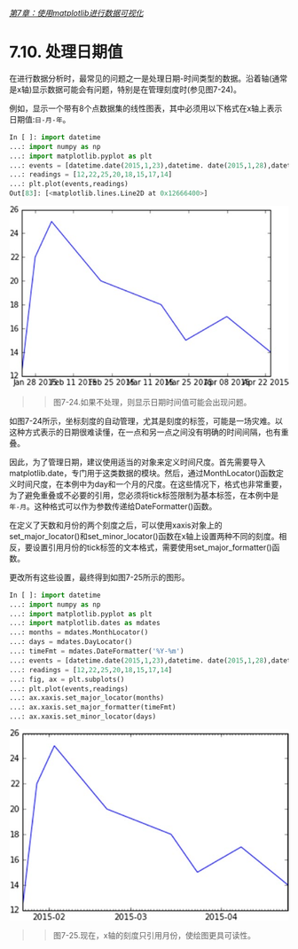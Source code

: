 
[*第7章：使用matplotlib进行数据可视化*](./README.md)


# 7.10. 处理日期值

在进行数据分析时，最常见的问题之一是处理日期-时间类型的数据。沿着轴(通常是x轴)显示数据可能会有问题，特别是在管理刻度时(参见图7-24)。

例如，显示一个带有8个点数据集的线性图表，其中必须用以下格式在x轴上表示日期值:`日-月-年`。

```python
In [ ]: import datetime
...: import numpy as np
...: import matplotlib.pyplot as plt
...: events = [datetime.date(2015,1,23),datetime. date(2015,1,28),datetime.date(2015,2,3),datetime. date(2015,2,21),datetime.date(2015,3,15),datetime. date(2015,3,24),datetime.date(2015,4,8),datetime.date(2015,4,24)]
...: readings = [12,22,25,20,18,15,17,14]
...: plt.plot(events,readings)
Out[83]: [<matplotlib.lines.Line2D at 0x12666400>]
```

![Figure 7-24](images/figure-7-24.png)
>> 图7-24.如果不处理，则显示日期时间值可能会出现问题。

如图7-24所示，坐标刻度的自动管理，尤其是刻度的标签，可能是一场灾难。以这种方式表示的日期很难读懂，在一点和另一点之间没有明确的时间间隔，也有重叠。

因此，为了管理日期，建议使用适当的对象来定义时间尺度。首先需要导入matplotlib.date，专门用于这类数据的模块。然后，通过MonthLocator()函数定义时间尺度，在本例中为day和一个月的尺度。在这些情况下，格式也非常重要，为了避免重叠或不必要的引用，您必须将tick标签限制为基本标签，在本例中是`年-月`。这种格式可以作为参数传递给DateFormatter()函数。

在定义了天数和月份的两个刻度之后，可以使用xaxis对象上的set_major_locator()和set_minor_locator()函数在x轴上设置两种不同的刻度。相反，要设置引用月份的tick标签的文本格式，需要使用set_major_formatter()函数。

更改所有这些设置，最终得到如图7-25所示的图形。

```python
In [ ]: import datetime
...: import numpy as np
...: import matplotlib.pyplot as plt
...: import matplotlib.dates as mdates
...: months = mdates.MonthLocator()
...: days = mdates.DayLocator()
...: timeFmt = mdates.DateFormatter('%Y-%m')
...: events = [datetime.date(2015,1,23),datetime. date(2015,1,28),datetime.date(2015,2,3),datetime. date(2015,2,21),datetime.date(2015,3,15),datetime. date(2015,3,24),datetime.date(2015,4,8),datetime.date(2015,4,24)]
...: readings = [12,22,25,20,18,15,17,14]
...: fig, ax = plt.subplots()
...: plt.plot(events,readings)
...: ax.xaxis.set_major_locator(months)
...: ax.xaxis.set_major_formatter(timeFmt)
...: ax.xaxis.set_minor_locator(days)
```

![Figure 7-25](images/figure-7-25.png)
>> 图7-25.现在，x轴的刻度只引用月份，使绘图更具可读性。




